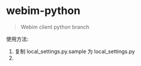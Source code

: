 webim-python
============

> Webim client python branch

使用方法:
  1. 复制 local_settings.py.sample 为 local_settings.py
  2. 

